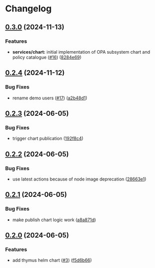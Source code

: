 # Changelog

## [0.3.0](https://github.com/carbynestack/thymus/compare/chart-v0.2.4...chart-v0.3.0) (2024-11-13)


### Features

* **services/chart:** initial implementation of OPA subsystem chart and policy catalogue ([#16](https://github.com/carbynestack/thymus/issues/16)) ([8284e69](https://github.com/carbynestack/thymus/commit/8284e6916997ee98b57b229db03d718173eb3dc0))

## [0.2.4](https://github.com/carbynestack/thymus/compare/chart-v0.2.3...chart-v0.2.4) (2024-11-12)


### Bug Fixes

* rename demo users ([#17](https://github.com/carbynestack/thymus/issues/17)) ([a2b48d1](https://github.com/carbynestack/thymus/commit/a2b48d155236b8858229095dd76db25317c560b7))

## [0.2.3](https://github.com/carbynestack/thymus/compare/chart-v0.2.2...chart-v0.2.3) (2024-06-05)


### Bug Fixes

* trigger chart publication ([192f8c4](https://github.com/carbynestack/thymus/commit/192f8c4fc57a5b7c6ad336a08d7375ddce8d2656))

## [0.2.2](https://github.com/carbynestack/thymus/compare/chart-v0.2.1...chart-v0.2.2) (2024-06-05)


### Bug Fixes

* use latest actions because of node image deprecation ([28663e1](https://github.com/carbynestack/thymus/commit/28663e1db2bc66ebdd68016d28c183b35b05c3f8))

## [0.2.1](https://github.com/carbynestack/thymus/compare/chart-v0.2.0...chart-v0.2.1) (2024-06-05)


### Bug Fixes

* make publish chart logic work ([a8a871d](https://github.com/carbynestack/thymus/commit/a8a871d14ef5cb594a1cf17a726464e64b0805e5))

## [0.2.0](https://github.com/carbynestack/thymus/compare/chart-v0.1.0...chart-v0.2.0) (2024-06-05)


### Features

* add thymus helm chart ([#3](https://github.com/carbynestack/thymus/issues/3)) ([f5d6b66](https://github.com/carbynestack/thymus/commit/f5d6b6667c0ab9ae81306b7f56b25647dc97b09a))

